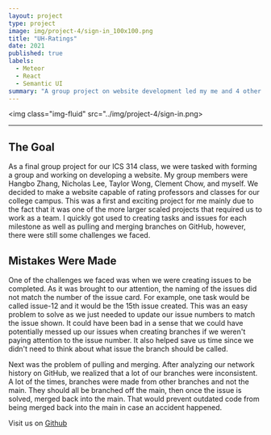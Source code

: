 ```yaml
---
layout: project
type: project
image: img/project-4/sign-in_100x100.png
title: "UH-Ratings"
date: 2021
published: true
labels:
  - Meteor
  - React
  - Semantic UI
summary: "A group project on website development led my me and 4 other members to design a website capable of rating professors and classes for our college campus."
---
```


<img class="img-fluid" src="../img/project-4/sign-in.png>

<hr>

## The Goal

As a final group project for our ICS 314 class, we were tasked with forming a group and working on developing a website. My group members were Hangbo Zhang, Nicholas Lee, Taylor Wong, Clement Chow, and myself. We decided to make a website capable of rating professors and classes for our college campus. This was a first and exciting project for me mainly due to the fact that it was one of the more larger scaled projects that required us to work as a team. I quickly got used to creating tasks and issues for each milestone as well as pulling and merging branches on GitHub, however, there were still some challenges we faced.

## Mistakes Were Made

One of the challenges we faced was when we were creating issues to be completed. As it was brought to our attention, the naming of the issues did not match the number of the issue card. For example, one task would be called issue-12 and it would be the 15th issue created. This was an easy problem to solve as we just needed to update our issue numbers to match the issue shown. It could have been bad in a sense that we could have potentially messed up our issues when creating branches if we weren't paying attention to the issue number. It also helped save us time since we didn't need to think about what issue the branch should be called.

Next was the problem of pulling and merging. After analyzing our network history on GitHub, we realized that a lot of our branches were inconsistent. A lot of the times, branches were made from other branches and not the main. They should all be branched off the main, then once the issue is solved, merged back into the main. That would prevent outdated code from being merged back into the main in case an accident happened.

Visit us on [Github](https://uh-ratings.github.io/)